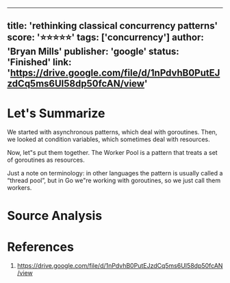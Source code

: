 
---
title: 'rethinking classical concurrency patterns'
score: '⭐️⭐️⭐️⭐️⭐️'
tags: ['concurrency']
author: 'Bryan Mills'
publisher: 'google'
status: 'Finished'
link: 'https://drive.google.com/file/d/1nPdvhB0PutEJzdCq5ms6UI58dp50fcAN/view'
---

# Let's Summarize

We started with asynchronous patterns, which deal with goroutines. Then, we looked at condition variables, which sometimes deal with resources.

Now, let"s put them together. The Worker Pool is a pattern that treats a set of
goroutines as resources.

Just a note on terminology: in other languages the pattern is usually called a “thread pool”, but in Go we"re working with goroutines, so we just call them workers.

# Source Analysis



# References
1. https://drive.google.com/file/d/1nPdvhB0PutEJzdCq5ms6UI58dp50fcAN/view
